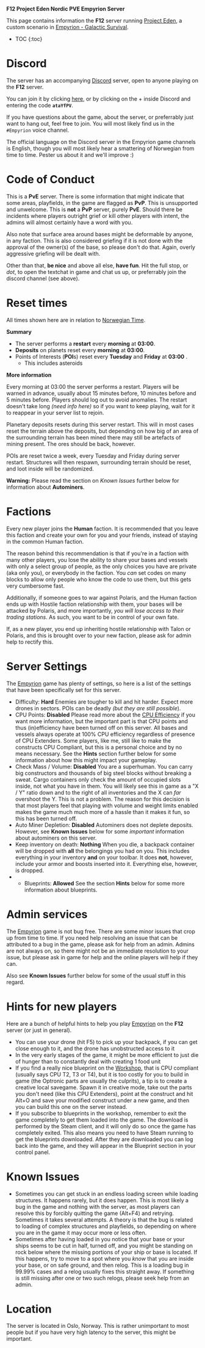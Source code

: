 **F12 Project Eden Nordic PVE Empyrion Server**

This page contains information the **F12** server running [Project Eden][pe], a custom scenario in [Empyrion - Galactic Survival][egs].

* TOC
{:toc}

# Discord

The server has an accompanying [Discord](https://discord.com/) server, open to anyone playing on the **F12** server.

You can join it by clicking [here][joindiscord], or by clicking on the + inside Discord and entering the code **`ataYfPV`**.

If you have questions about the game, about the server, or preferrably just want to hang out, feel free to join. You will most likely find us in the `#Empyrion` voice channel.

The official language on the Discord server in the Empyrion game channels is English, though you will most likely hear a smattering of Norwegian from time to time. Pester us about it and we'll improve :)

# Code of Conduct

This is a **PvE** server. There is some information that might indicate that some areas, playfields, in the game are flagged as **PvP**. This is unsupported and unwelcome. This is **not** a **PvP** server, purely **PvE**. Should there be incidents where players outright grief or kill other players with intent, the admins will almost certainly have a word with you.

Also note that surface area around bases might be deformable by anyone, in any faction. This is also considered griefing if it is not done with the approval of the owner(s) of the base, so please don't do that. Again, overly aggressive griefing will be dealt with.

Other than that, **be nice** and above all else, **have fun**. Hit the full stop, or *dot*, to open the textchat in game and chat us up, or preferrably join the discord channel (see above).

# Reset times

All times shown here are in relation to [Norwegian Time][nortime].

**Summary**

* The server performs a **restart** every **morning** at **03:00**.
* **Deposits** on planets reset every **morning** at **03:00**.
* Points of Interests (**POI**s) reset every **Tuesday** and **Friday** at **03:00** .
    * This includes asteroids
    
**More information**

Every morning at 03:00 the server performs a restart. Players will be warned in advance, usually about 15 minutes before, 10 minutes before and 5 minutes before. Players should
log out to avoid anomalies. The restart doesn't take long *(need info here)* so if you want to keep playing, wait for it to reappear in your server list to rejoin.

Planetary deposits resets during this server restart. This will in most cases reset the terrain above the deposits, but depending on how big of an area of the surrounding terrain has been mined there may still be artefacts of mining present. The ores should be back, however.

POIs are reset twice a week, every Tuesday and Friday during server restart. Structures will then respawn, surrounding terrain should be reset, and loot inside will be randomized.

**Warning:** Please read the section on *Known Issues* further below for information about **Autominers**.

# Factions

Every new player joins the **Human** faction. It is recommended that you leave this faction and create your own for you and your friends, instead of staying in the common Human faction.

The reason behind this recommendation is that if you're in a faction with many other players, you lose the ability to share your bases and vessels with only a select group of people, as the only choices you have are private (aka only you), or everybody in the faction. You *can* set codes on many blocks to allow only people who know the code to use them, but this gets very cumbersome fast.

Additionally, if someone goes to war against Polaris, and the Human faction ends up with Hostile faction relationship with them, your bases will be attacked by Polaris, and more importantly, *you will lose access to their trading stations*. As such, you want to be in control of your own fate.

If, as a new player, you end up inheriting hostile relationship with Talon or Polaris, and this is brought over to your new faction, please ask for admin help to rectify this.

# Server Settings

The [Empyrion][egs] game has plenty of settings, so here is a list of the settings that have been specifically set for this server.

* Difficulty: **Hard**
    Enemies are tougher to kill and hit harder. Expect more drones in sectors. POIs can be deadly *(but they are still possible*).
* CPU Points: **Disabled**
    Please read more about the [CPU Efficiency][cpu] if you want more information, but the important part is that CPU points and thus (in)efficiency have been turned off on this server. All bases and vessels always operate at 100% CPU efficiency regardless of presence of CPU Extenders. Some players, like me, still like to make the constructs CPU Compliant, but this is a personal choice and by no means necessary. See the **Hints** section further below for some information about how this might impact your gameplay.
* Check Mass / Volume: **Disabled**
    You are a superhuman. You can carry big constructors and thousands of big steel blocks without breaking a sweat. Cargo containers only check the amount of occupied slots inside, not what you have in them. You will likely see this in game as a "X / Y" ratio down and to the right of all inventories and the X can *far* overshoot the Y. This is not a problem. The reason for this decision is that most players feel that playing with volume and weight limits enabled makes the game much much more of a hassle than it makes it fun, so this has been turned off.
* Auto Miner Depletion: **Disabled**
    Autominers does not deplete deposits. However, see **Known Issues** below for some *important* information about autominers on this server.
* Keep inventory on death: **Nothing**
    When you die, a backpack container will be dropped with **all** the belongings you had on you. This includes everything in your inventory **and** on your toolbar. It does **not**, however, include your armor and boosts inserted into it. Everything else, however, is dropped.
* * Blueprints: **Allowed**
    See the section **Hints** below for some more information about blueprints.
    
# Admin services

The [Empyrion][egs] game is not bug free. There are some minor issues that crop up from time to time. If you need help resolving an issue that can be attributed to a bug in the game, please ask for help from an admin. Admins are not always on, so there might not be an immediate resolution to your issue, but please ask in game for help and the online players will help if they can.

Also see **Known Issues** further below for some of the usual stuff in this regard.

# Hints for new players

Here are a bunch of helpful hints to help you play [Empyrion][egs] on the **F12** server (or just in general).

* You can use your drone (hit F5) to pick up your backpack, if you can get close enough to it, and the drone has unobstructed access to it
* In the very early stages of the game, it might be more efficient to just die of hunger than to constantly deal with creating 1 food unit
* If you find a really nice blueprint on the [Workshop][workshop], that is CPU compliant (usually says CPU T2, T3 or T4), but it is too costly for you to build in game (the Optronic parts are usually the culprits), a tip is to create a creative local savegame. Spawn it in creative mode, take out the parts you don't need (like this CPU Extenders), point at the construct and hit Alt+O and save your modified construct under a new game, and then you can build this one on the server instead.
* If you subscribe to blueprints in the workshop, remember to exit the game completely to get them loaded into the game. The download is performed by the Steam client, and it will only do so once the game has completely exited. This also means you need to have Steam running to get the blueprints downloaded. After they are downloaded you can log back into the game, and they will appear in the Blueprint section in your control panel.

# Known Issues

* Sometimes you can get stuck in an endless loading screen while loading structures. It happens rarely, but it does happen. This is most likely a bug in the game and nothing with the server, as most players can resolve this by forcibly quitting the game (Alt+F4) and retrying. Sometimes it takes several attempts. A theory is that the bug is related to loading of complex structures and playfields, so depending on where you are in the game it may occur more or less often.
* Sometimes after having loaded in you notice that your base or your ships seems to be cut in half, turned off, and you might be standing on rock below where the missing portions of your ship or base is located. If this happens, try to move to a spot where you *know* that you are inside your base, or on safe ground, and then relog. This is a loading bug in 99.99% cases and a relog usually fixes this straight away. If something is still missing after one or two such relogs, please seek help from an admin.

# Location

The server is located in Oslo, Norway. This is rather unimportant to most people but if you have very high latency to the server, this might be important.

  [pe]: https://steamcommunity.com/sharedfiles/filedetails/?id=1742662471
  [egs]: https://store.steampowered.com/app/383120/Empyrion__Galactic_Survival/
  [joindiscord]: https://discord.gg/ataYfPV
  [nortime]: https://www.timeanddate.com/worldclock/norway/oslo
  [cpu]: https://steamcommunity.com/app/383120/discussions/0/1660069015239758140/
  [workshop]: https://steamcommunity.com/app/383120/workshop/
